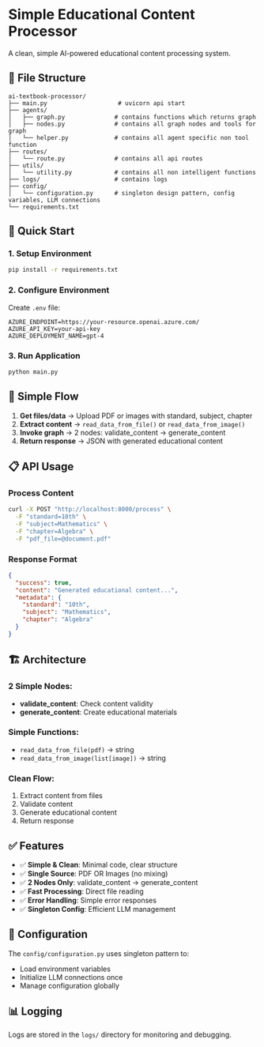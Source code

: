 # Simple Educational Content Processor

A clean, simple AI-powered educational content processing system.

## 📁 File Structure

```
ai-textbook-processor/
├── main.py                    # uvicorn api start
├── agents/
│   ├── graph.py              # contains functions which returns graph
│   ├── nodes.py              # contains all graph nodes and tools for graph
│   └── helper.py             # contains all agent specific non tool function
├── routes/
│   └── route.py              # contains all api routes
├── utils/
│   └── utility.py            # contains all non intelligent functions
├── logs/                     # contains logs
├── config/
│   └── configuration.py      # singleton design pattern, config variables, LLM connections
└── requirements.txt
```

## 🚀 Quick Start

### 1. Setup Environment
```bash
pip install -r requirements.txt
```

### 2. Configure Environment
Create `.env` file:
```env
AZURE_ENDPOINT=https://your-resource.openai.azure.com/
AZURE_API_KEY=your-api-key
AZURE_DEPLOYMENT_NAME=gpt-4
```

### 3. Run Application
```bash
python main.py
```

## 🔄 Simple Flow

1. **Get files/data** → Upload PDF or images with standard, subject, chapter
2. **Extract content** → `read_data_from_file()` or `read_data_from_image()`
3. **Invoke graph** → 2 nodes: validate_content → generate_content
4. **Return response** → JSON with generated educational content

## 📋 API Usage

### Process Content
```bash
curl -X POST "http://localhost:8000/process" \
  -F "standard=10th" \
  -F "subject=Mathematics" \
  -F "chapter=Algebra" \
  -F "pdf_file=@document.pdf"
```

### Response Format
```json
{
  "success": true,
  "content": "Generated educational content...",
  "metadata": {
    "standard": "10th",
    "subject": "Mathematics", 
    "chapter": "Algebra"
  }
}
```

## 🏗️ Architecture

### **2 Simple Nodes:**
- **validate_content**: Check content validity
- **generate_content**: Create educational materials

### **Simple Functions:**
- `read_data_from_file(pdf)` → string
- `read_data_from_image(list[image])` → string

### **Clean Flow:**
1. Extract content from files
2. Validate content
3. Generate educational content
4. Return response

## ✅ Features

- ✅ **Simple & Clean**: Minimal code, clear structure
- ✅ **Single Source**: PDF OR Images (no mixing)
- ✅ **2 Nodes Only**: validate_content → generate_content
- ✅ **Fast Processing**: Direct file reading
- ✅ **Error Handling**: Simple error responses
- ✅ **Singleton Config**: Efficient LLM management

## 🔧 Configuration

The `config/configuration.py` uses singleton pattern to:
- Load environment variables
- Initialize LLM connections once
- Manage configuration globally

## 📊 Logging

Logs are stored in the `logs/` directory for monitoring and debugging.

